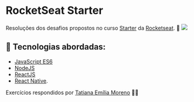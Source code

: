 # RocketSeat Starter
Resoluções dos desafios propostos no curso [Starter](https://rocketseat.com.br/starter) da [Rocketseat](https://rocketseat.com.br/). 🚀
<kbd>
<img src="https://rocketseat.com.br/static/images/og/starter.png">
</kbd>

## 🚀 Tecnologias abordadas:

- [JavaScript ES6](http://es6-features.org/#Constants)
- [NodeJS](https://nodejs.org/en/)
- [ReactJS](https://pt-br.reactjs.org/)
- [React Native](https://reactnative.dev/).


Exercícios respondidos por [Tatiana Emília Moreno](https://www.linkedin.com/in/tatmorenno/) 👩‍💻
